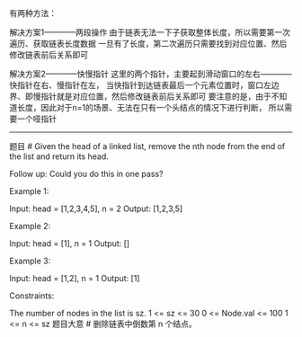 ﻿有两种方法：

解决方案1————两段操作
由于链表无法一下子获取整体长度，所以需要第一次遍历、获取链表长度数据
一旦有了长度，第二次遍历只需要找到对应位置、然后修改链表前后关系即可

解决方案2————快慢指针
这里的两个指针，主要起到滑动窗口的左右————快指针在右、慢指针在左，
当快指针到达链表最后一个元素位置时，窗口左边界、即慢指针就是对应位置，然后修改链表前后关系即可
要注意的是，由于不知道长度，因此对于n=1的场景、无法在只有一个头结点的情况下进行判断，
所以需要一个哑指针

---
题目 #
Given the head of a linked list, remove the nth node from the end of the list and return its head.

Follow up: Could you do this in one pass?

Example 1:



Input: head = [1,2,3,4,5], n = 2
Output: [1,2,3,5]

Example 2:

Input: head = [1], n = 1
Output: []

Example 3:

Input: head = [1,2], n = 1
Output: [1]

Constraints:

The number of nodes in the list is sz.
1 <= sz <= 30
0 <= Node.val <= 100
1 <= n <= sz
题目大意 #
删除链表中倒数第 n 个结点。
